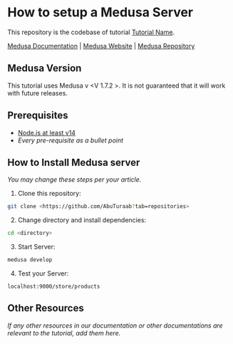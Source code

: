 # How to setup a Medusa Server 

This repository is the codebase of tutorial [Tutorial Name](tutorial-link).

[Medusa Documentation](https://docs.medusajs.com/) | [Medusa Website](https://medusajs.com/) | [Medusa Repository](https://github.com/medusajs/medusa)

## Medusa Version

This tutorial uses Medusa v <V 1.7.2 >. It is not guaranteed that it will work with future releases.

## Prerequisites

- [Node.js at least v14](https://docs.medusajs.com/tutorial/set-up-your-development-environment#nodejs)
- _Every pre-requisite as a bullet point_

## How to Install Medusa server

_You may change these steps per your article._

1. Clone this repository:

```bash
git clone <https://github.com/AbuTuraab?tab=repositories>
```

2. Change directory and install dependencies:

```bash
cd <directory>

```

3. Start Server:

```bash
medusa develop
```

4. Test your Server:

``` curl
localhost:9000/store/products
```

## Other Resources

_If any other resources in our documentation or other documentations are relevant to the tutorial, add them here._
